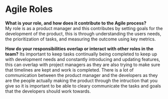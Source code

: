 # Agile Roles

**What is your role, and how does it contribute to the Agile process?**  
My role is as a product manager and this contributes by setting goals for the development of the product, this is through understanding the users needs, the prioritization of tasks, and measuring the outcome using key metrics.

**How do your responsibilities overlap or interact with other roles in the team?**
Its important to keep tasks continually being completed to keep up with development needs and constantly introducing and updating features, this can overlap with project managers as they are also trying to make sure that timelines are kept and work is completed. There is a lot of communication between the product manager and the developers as they are the people actually making the product through the intruction that you give so it is important to be able to cleary communicate the tasks and goals that the developers should work towards.